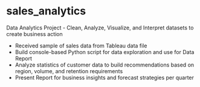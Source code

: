 # sales_analytics
Data Analytics Project - Clean, Analyze, Visualize, and Interpret datasets to create business action

- Received sample of sales data from Tableau data file
- Build console-based Python script for data exploration and use for Data Report
- Analyze statistics of customer data to build recommendations based on region, volume, and retention requirements
- Present Report for business insights and forecast strategies per quarter

